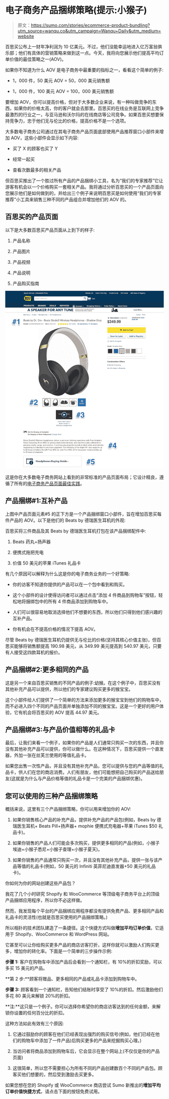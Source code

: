 # 电子商务产品捆绑策略(提示:小猴子)

> 原文：<https://sumo.com/stories/ecommerce-product-bundling?utm_source=wanqu.co&utm_campaign=Wanqu+Daily&utm_medium=website>

百思买公布上一财年净利润为 10 亿美元。不过，他们没能幸运地进入亿万富翁俱乐部；他们有具体的营销策略来做到这一点。今天，我将向您展示他们提高平均订单价值的最佳策略之一(AOV)。

如果你不知道为什么 AOV 是电子商务中最重要的指标之一，看看这个简单的例子:

*   1，000 件，50 美元 AOV = 50，000 美元销售额

*   1，000 件，100 美元 AOV = 100，000 美元销售额

要增加 AOV，你可以提高价格，但对于大多数企业来说，有一种叫做竞争的东西，如果你的价格太高，你的客户就会去那里。百思买的在线业务是互联网上竞争最激烈的行业之一，与亚马逊和沃尔玛的在线商店等公司竞争。如果百思买想要保持竞争力，忠于他们无与伦比的价格，提高价格不是一个选项。

大多数电子商务公司通过在其电子商务产品页面底部使用产品推荐窗口小部件来增加 AOV，这些小部件会显示如下内容:

*   买了 X 的顾客也买了 Y

*   经常一起买

*   查看次数最多的相关产品

但百思买推出了一个胜过所有产品的产品捆绑小工具，名为“我们的专家推荐”它让游客有机会以一个价格购买一套相关产品。我将通过分析百思买的一个产品页面向您展示他们是如何做到的，并给出三个例子来说明百思买是如何使用“我们的专家推荐”小工具来销售三种不同的产品组合并增加他们的 AOV 的。

## **百思买的产品页面**

以下是大多数百思买产品页面从上到下的样子:

1.  产品名称

2.  产品图片

3.  产品视频

4.  产品说明

5.  产品购买指南

![Screenshot showing a product page on best buy](img/0e72a0908a8d03a728c3efaacab55cff.png)

这是你在大多数电子商务网站上看到的非常标准的产品页面布局；它设计精良，遵循了所有的[电子商务产品页面最佳实践](https://sumo.com/stories/ecommerce-product-page-best-practices)。

## **产品捆绑#1:互补产品**

上图中产品页面元素#5 的正下方是一个产品捆绑窗口小部件，旨在增加百思买每件产品的 AOV。以下是他们的 Beats by 德瑞医生耳机的外观:

百思买将三件商品及其 Beats by 德瑞医生耳机打包在该产品捆绑配件中:

1.  Beats 药丸+扬声器

2.  便携式拖把充电

3.  价值 50 美元的苹果 iTunes 礼品卡

有几个原因可以解释为什么这是你的电子商务业务的一个好策略:

*   你的访客不知道你提供的产品可以在一个包中看到和购买。

*   这个小部件的设计使得访问者可以通过点击“添加 4 件商品到购物车”按钮，轻松地将捆绑包中的所有 4 件商品添加到购物车中。

*   人们可以很容易地取消选择他们不想要的东西，所以他们只得到他们感兴趣的互补产品。

*   你有机会在不提高价格的情况下提高 AOV。

尽管 Beats by 德瑞医生耳机仍提供无与伦比的价格(坚持其核心价值主张)，但百思买能够将销售额提高 190.98 美元，从 349.99 美元提高到 540.97 美元，只要有人接受这四款耳机的报价。

## **产品捆绑#2:更多相同的产品**

这是另一个来自百思买销售的不同产品的例子:幼猴。在这个例子中，百思买没有其他补充产品可以提供，所以他们的专家建议购买更多的猴宝宝。

这个小部件给人们提供了一个简单的方法来添加更多的猴宝宝到他们的购物车中，而不必进入四个不同的产品页面并单独添加不同的猴宝宝。这是一个更好的用户体验，它有机会将百思买的 AOV 提高 44.97 美元。

## **产品捆绑#3:与产品价值相等的礼品卡**

最后，让我们来看一个例子，如果你的产品是人们通常只购买一次的东西，并且你没有其他补充产品可以提供，你可以做什么。在这种情况下，百思买提供一个直发器，外加一张在丝芙兰使用的等值礼品卡。

如果您出售一次性产品，并且没有其他补充产品，您可以提供与您的产品等值的礼品卡，供人们在您的商店消费。人们有朋友，他们可能想把自己购买的产品送给朋友(这就是为什么与产品价格等值的礼品卡是一个完美的产品捆绑优惠)。

## **您可以使用的三种产品捆绑策略**

概括来说，这里有三个产品捆绑策略，你可以用来增加你的 AOV:

1.  如果你销售核心产品的补充产品，提供补充产品的产品包(例如，Beats by 德瑞医生耳机+ Beats Pill+扬声器+ mophie 便携式充电器+苹果 iTunes $50 礼品卡)。

2.  如果你销售的产品人们可能会多次购买，提供更多相同的产品(例如，小猴子埃迪+小猴子悉尼+小猴子查理+小猴子夏天)。

3.  如果你销售的产品通常只购买一次，并且没有其他补充产品，提供一张与该产品等值的礼品卡(例如，50 美元的 Infiniti 英菲尼迪直发器+50 美元的礼品卡)。

你如何为你的网站创建这些产品包？

我花了几个小时研究 Shopify 和 WooCommerce 等顶级电子商务平台上的顶级产品捆绑应用程序，所以你不必这样做。

然而，我发现每个平台的产品捆绑应用程序都没有提供免费产品、更多相同产品和礼品卡的灵活性(也就是百思买使用的产品捆绑策略。)

所以相扑的技术团队建造了一条捷径。这个快捷方式叫做**增加平均订单价值**，它适用于 Shopify、WooCommerce 和 WordPress 网站。

它甚至可以让你给购买更多产品的商店访客打折，这样你就可以激励人们购买更多，增加你的转化率。下面是一个简单的三步操作示例:

**步骤 1:** 客户在购物车中添加产品后会看到一个通知栏，有 10%的折扣奖励，可以多买 15 美元的产品。

**第 2 步:**顾客将赠品、更多相同的产品或礼品卡添加到购物车中。

**步骤 3:** 顾客看到一个通知栏，告知他们结账时享受了 10%的折扣。然后激励他们多花 80 美元来解锁 20%的折扣。

**注:**这只是一个例子。你可以选择你希望你的商店访客达到的任何金额，来解锁你设置的任何百分比的折扣。

这种方法如此有效有三个原因:

1.  它通过鼓励你的顾客在他们已经表现出强烈的购买信号(例如，他们已经在他们的购物车中添加了一件产品)后购买更多的产品来挖掘购买心理。)

2.  当访问者将商品添加到购物车后，它会显示在整个网站上(不仅仅是你的产品页面)

3.  这很简单，所以您不需要担心为所有不同的产品创建数百个不同的产品包。顾客买他们想要的，然后受到激励去买更多。

如果您想在您的 Shopify 或 WooCommerce 商店尝试 Sumo 新推出的**增加平均订单价值快捷方式**，请点击下面的按钮免费试用。